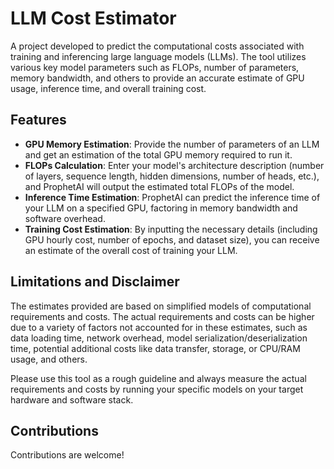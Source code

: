 # LLM Cost Estimator
  A project developed to predict the computational costs associated with training and inferencing large language models (LLMs). The tool utilizes various key model parameters such as FLOPs, number of parameters, memory bandwidth, and others to provide an accurate estimate of GPU usage, inference time, and overall training cost.

## Features

- **GPU Memory Estimation**: Provide the number of parameters of an LLM and get an estimation of the total GPU memory required to run it.
- **FLOPs Calculation**: Enter your model's architecture description (number of layers, sequence length, hidden dimensions, number of heads, etc.), and ProphetAI will output the estimated total FLOPs of the model.
- **Inference Time Estimation**: ProphetAI can predict the inference time of your LLM on a specified GPU, factoring in memory bandwidth and software overhead.
- **Training Cost Estimation**: By inputting the necessary details (including GPU hourly cost, number of epochs, and dataset size), you can receive an estimate of the overall cost of training your LLM.

## Limitations and Disclaimer

The estimates provided are based on simplified models of computational requirements and costs. The actual requirements and costs can be higher due to a variety of factors not accounted for in these estimates, such as data loading time, network overhead, model serialization/deserialization time, potential additional costs like data transfer, storage, or CPU/RAM usage, and others.

Please use this tool as a rough guideline and always measure the actual requirements and costs by running your specific models on your target hardware and software stack.

## Contributions

Contributions are welcome!

